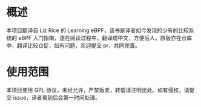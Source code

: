# 概述
本项目翻译自 Liz Rice 的 Learning eBPF，该书是译者如今发现的少有的比较系统的 eBPF 入门指南，遂在阅读过程中，翻译成中文，方便后人。原版亦在仓库中，翻译比较仓促，如有问题，欢迎提交 pr，共同完善。

# 使用范围
本项目使用 GPL 协议，未经允许，严禁贩卖，转载请注明出处。如有侵权，请提交 issue，译者看到后会第一时间处理。

